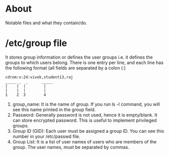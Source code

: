 # About

Notable files and what they contain/do.

# /etc/group file

It stores group information or defines the user groups i.e. it defines the groups to which users belong. There is one entry per line, and each line has the following format (all fields are separated by a colon (:)

```
cdrom:x:24:vivek,student13,raj
_____ _  _      _____
|    |  |        |
|    |  |        |
1    2  3        4
```

1. group_name: It is the name of group. If you run ls -l command, you will see this name printed in the group field.
2. Password: Generally password is not used, hence it is empty/blank. It can store encrypted password. This is useful to implement privileged groups.
3. Group ID (GID): Each user must be assigned a group ID. You can see this number in your /etc/passwd file.
4. Group List: It is a list of user names of users who are members of the group. The user names, must be separated by commas.

